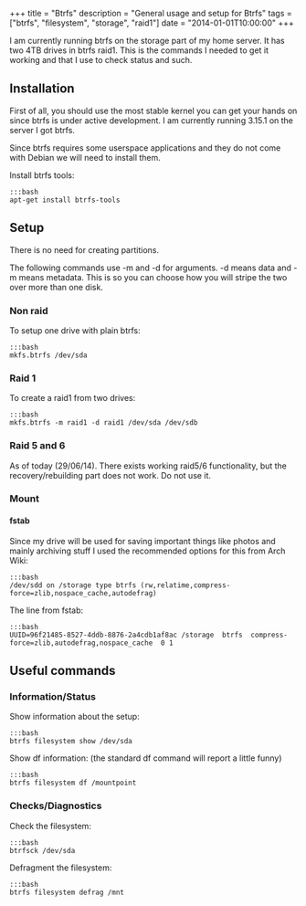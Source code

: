 +++
title = "Btrfs"
description = "General usage and setup for Btrfs"
tags = ["btrfs", "filesystem", "storage", "raid1"]
date = "2014-01-01T10:00:00"
+++

I am currently running btrfs on the storage part of my home server. It has two 4TB drives in btrfs raid1. This is the commands I needed to get it working and that I use to check status and such.

## Installation

First of all, you should use the most stable kernel you can get your hands on since btrfs is under active development. I am currently running 3.15.1 on the server I got btrfs.

Since btrfs requires some userspace applications and they do not come with Debian we will need to install them.

Install btrfs tools:

    :::bash
    apt-get install btrfs-tools


## Setup
There is no need for creating partitions.

The following commands use -m and -d for arguments. -d means data and -m means metadata. This is so you can choose how you will stripe the two over more than one disk.

### Non raid

To setup one drive with plain btrfs:

    :::bash
    mkfs.btrfs /dev/sda


### Raid 1

To create a raid1 from two drives:

    :::bash
    mkfs.btrfs -m raid1 -d raid1 /dev/sda /dev/sdb

### Raid 5 and 6
As of today (29/06/14). There exists working raid5/6 functionality, but the recovery/rebuilding part does not work. Do not use it.

### Mount

#### fstab

Since my drive will be used for saving important things like photos and mainly archiving stuff I used the recommended options for this from Arch Wiki:

    :::bash
    /dev/sdd on /storage type btrfs (rw,relatime,compress-force=zlib,nospace_cache,autodefrag)

The line from fstab:

    :::bash
    UUID=96f21485-8527-4ddb-8876-2a4cdb1af8ac /storage  btrfs  compress-force=zlib,autodefrag,nospace_cache  0 1

## Useful commands

### Information/Status

Show information about the setup:

    :::bash
    btrfs filesystem show /dev/sda

Show df information: (the standard df command will report a little funny)

    :::bash
    btrfs filesystem df /mountpoint

### Checks/Diagnostics

Check the filesystem:

    :::bash
    btrfsck /dev/sda

Defragment the filesystem:

    :::bash
    btrfs filesystem defrag /mnt
